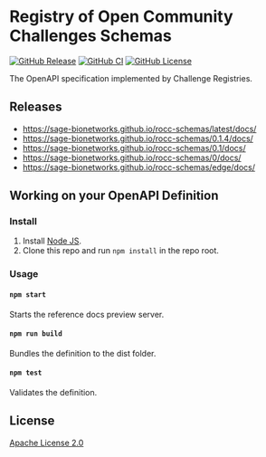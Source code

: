 # Registry of Open Community Challenges Schemas

[![GitHub Release](https://img.shields.io/github/release/Sage-Bionetworks/rocc-schemas.svg?include_prereleases&color=94398d&labelColor=555555&logoColor=ffffff&style=for-the-badge&logo=github)](https://github.com/Sage-Bionetworks/rocc-schemas)
[![GitHub CI](https://img.shields.io/github/workflow/status/sage-bionetworks/rocc-schemas/ci.svg?color=94398d&labelColor=555555&logoColor=ffffff&style=for-the-badge&logo=github)](https://github.com/sage-bionetworks/rocc-schemas)
[![GitHub License](https://img.shields.io/github/license/sage-bionetworks/rocc-schemas.svg?color=94398d&labelColor=555555&logoColor=ffffff&style=for-the-badge&logo=github)](https://github.com/sage-bionetworks/rocc-schemas)

The OpenAPI specification implemented by Challenge Registries.

## Releases

- <https://sage-bionetworks.github.io/rocc-schemas/latest/docs/>
- <https://sage-bionetworks.github.io/rocc-schemas/0.1.4/docs/>
- <https://sage-bionetworks.github.io/rocc-schemas/0.1/docs/>
- <https://sage-bionetworks.github.io/rocc-schemas/0/docs/>
- <https://sage-bionetworks.github.io/rocc-schemas/edge/docs/>

## Working on your OpenAPI Definition

### Install

1. Install [Node JS](https://nodejs.org/).
2. Clone this repo and run `npm install` in the repo root.

### Usage

#### `npm start`

Starts the reference docs preview server.

#### `npm run build`

Bundles the definition to the dist folder.

#### `npm test`

Validates the definition.

## License

[Apache License 2.0]

<!-- Links -->

[Apache License 2.0]: https://github.com/Sage-Bionetworks/rocc-schemas/blob/develop/LICENSE
